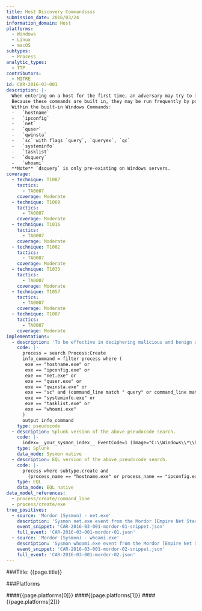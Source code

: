 ```yaml
---
title: Host Discovery Commandssss
submission_date: 2016/03/24
information_domain: Host
platforms:
  - Windows
  - Linux
  - macOS
subtypes:
  - Process
analytic_types:
  - TTP
contributors:
  - MITRE
id: CAR-2016-03-001
description: |-
  When entering on a host for the first time, an adversary may try to [discover](https://attack.mitre.org/tactics/TA0007) information about the host. There are several built-in Windows commands that can be used to learn about the software configurations, active users, administrators, and networking configuration. These commands should be monitored to identify when an adversary is learning information about the system and environment. The information returned may impact choices an adversary can make when [establishing persistence](https://attack.mitre.org/tactics/TA0003), [escalating privileges](https://attack.mitre.org/tactics/TA0004), or [moving laterally](https://attack.mitre.org/tactics/TA0008).
  Because these commands are built in, they may be run frequently by power users or even by normal users. Thus, an analytic looking at this information should have well-defined white- or blacklists, and should consider looking at an anomaly detection approach, so that this information can be learned dynamically.
  Within the built-in Windows Commands:
  -   `hostname`
  -   `ipconfig`
  -   `net`
  -   `quser`
  -   `qwinsta`
  -   `sc` with flags `query`, `queryex`, `qc`
  -   `systeminfo`
  -   `tasklist`
  -   `dsquery`
  -   `whoami`
  **Note** `dsquery` is only pre-existing on Windows servers.
coverage:
  - technique: T1087
    tactics:
      - TA0007
    coverage: Moderate
  - technique: T1069
    tactics:
      - TA0007
    coverage: Moderate
  - technique: T1016
    tactics:
      - TA0007
    coverage: Moderate
  - technique: T1082
    tactics:
      - TA0007
    coverage: Moderate
  - technique: T1033
    tactics:
      - TA0007
    coverage: Moderate
  - technique: T1057
    tactics:
      - TA0007
    coverage: Moderate
  - technique: T1007
    tactics:
      - TA0007
    coverage: Moderate
implementations:
  - description: 'To be effective in deciphering malicious and benign activity, the full command line is essential. Similarly, having information about the parent process can help with making decisions and tuning to an environment.'
    code: |-
      process = search Process:Create
      info_command = filter process where (
       exe == "hostname.exe" or 
       exe == "ipconfig.exe" or 
       exe == "net.exe" or 
       exe == "quser.exe" or 
       exe == "qwinsta.exe" or
       exe == "sc" and (command_line match " query" or command_line match " qc")) or
       exe == "systeminfo.exe" or 
       exe == "tasklist.exe" or 
       exe == "whoami.exe"
      )
      output info_command
    type: pseudocode
  - description: Splunk version of the above pseudocode search.
    code: |-
      index=__your_sysmon_index__ EventCode=1 (Image="C:\\Windows\\*\\hostname.exe" OR Image="C:\\Windows\\*\\ipconfig.exe" OR Image="C:\\Windows\\*\\net.exe" OR Image="C:\\Windows\\*\\quser.exe" OR Image="C:\\Windows\\*\\qwinsta.exe" OR (Image="C:\\Windows\\*\\sc.exe" AND (CommandLine="* query *" OR CommandLine="* qc *")) OR Image="C:\\Windows\\*\\systeminfo.exe" OR Image="C:\\Windows\\*\\tasklist.exe" OR Image="C:\\Windows\\*\\whoami.exe")|stats values(Image) as "Images" values(CommandLine) as "Command Lines" by ComputerName
    type: Splunk
    data_mode: Sysmon native
  - description: EQL version of the above pseudocode search.
    code: |-
      process where subtype.create and
        (process_name == "hostname.exe" or process_name == "ipconfig.exe" or process_name == "net.exe" or process_name == "quser.exe" process_name == "qwinsta.exe" or process_name == "systeminfo.exe" or process_name == "tasklist.exe" or process_name == "whoami.exe" or (process_name == "sc.exe" and (command_line == "* query *" or command_line == "* qc *")))
    type: EQL
    data_mode: EQL native
data_model_references:
  - process/create/command_line
  - process/create/exe
true_positives:
  - source: 'Mordor (Sysmon) - net.exe'
    description: 'Sysmon net.exe event from the Mordor [Empire Net Start dataset](https://github.com/hunters-forge/mordor/blob/master/small_datasets/windows/discovery/system_service_discovery_T1007/empire_net_start.md).'
    event_snippet: 'CAR-2016-03-001-mordor-01-snippet.json'
    full_event: 'CAR-2016-03-001-mordor-01.json'
  - source: 'Mordor (Sysmon) - whoami.exe'
    description: 'Sysmon whoami.exe event from the Mordor [Empire Net Start dataset](https://github.com/hunters-forge/mordor/blob/master/small_datasets/windows/discovery/system_service_discovery_T1007/empire_net_start.md).'
    event_snippet: 'CAR-2016-03-001-mordor-02-snippet.json'
    full_event: 'CAR-2016-03-001-mordor-02.json'
---
```


###Title: {{page.title}}

###Platforms

####{{page.platforms[0]}}
####{{page.platforms[1]}}
####{{page.platforms[2]}}
